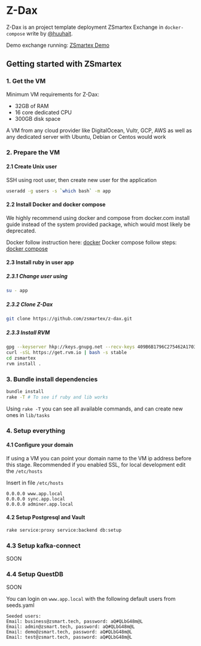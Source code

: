 # Z-Dax

Z-Dax is an project template deployment ZSmartex Exchange in `docker-compose` write by [@huuhait](https://github.com/huuhait).

Demo exchange running: [ZSmartex Demo](https://demo.zsmartex.com/)

## Getting started with ZSmartex

### 1. Get the VM

Minimum VM requirements for Z-Dax:
 * 32GB of RAM
 * 16 core dedicated CPU
 * 300GB disk space

A VM from any cloud provider like DigitalOcean, Vultr, GCP, AWS as well as any dedicated server with Ubuntu, Debian or Centos would work

### 2. Prepare the VM

#### 2.1 Create Unix user
SSH using root user, then create new user for the application
```bash
useradd -g users -s `which bash` -m app
```

#### 2.2 Install Docker and docker compose

We highly recommend using docker and compose from docker.com install guide instead of the system provided package, which would most likely be deprecated.

Docker follow instruction here: [docker](https://docs.docker.com/install/)
Docker compose follow steps: [docker compose](https://docs.docker.com/compose/install/)

#### 2.3 Install ruby in user app

##### 2.3.1 Change user using
```bash
su - app
```

##### 2.3.2 Clone Z-Dax
```bash
git clone https://github.com/zsmartex/z-dax.git
```
##### 2.3.3 Install RVM
```bash
gpg --keyserver hkp://keys.gnupg.net --recv-keys 409B6B1796C275462A1703113804BB82D39DC0E3 7D2BAF1CF37B13E2069D6956105BD0E739499BDB
curl -sSL https://get.rvm.io | bash -s stable
cd zsmartex
rvm install .
```

### 3. Bundle install dependencies

```bash
bundle install
rake -T # To see if ruby and lib works
```

Using `rake -T` you can see all available commands, and can create new ones in `lib/tasks`

### 4. Setup everything

#### 4.1 Configure your domain
If using a VM you can point your domain name to the VM ip address before this stage.
Recommended if you enabled SSL, for local development edit the `/etc/hosts`

Insert in file `/etc/hosts`
```
0.0.0.0 www.app.local
0.0.0.0 sync.app.local
0.0.0.0 adminer.app.local
```

#### 4.2 Setup Postgresql and Vault

```bash
rake service:proxy service:backend db:setup
```

### 4.3 Setup kafka-connect

SOON

### 4.4 Setup QuestDB

SOON

You can login on `www.app.local` with the following default users from seeds.yaml
```
Seeded users:
Email: business@zsmart.tech, password: aQ#QLbG48m@L
Email: admin@zsmart.tech, password: aQ#QLbG48m@L
Email: demo@zsmart.tech, password: aQ#QLbG48m@L
Email: test@zsmart.tech, password: aQ#QLbG48m@L
```
